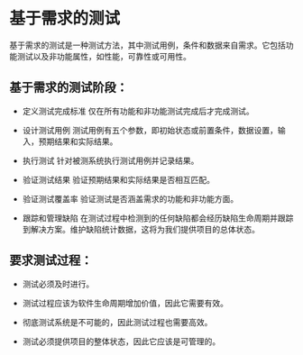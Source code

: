 # 基于需求的测试

基于需求的测试是一种测试方法，其中测试用例，条件和数据来自需求。它包括功能测试以及非功能属性，如性能，可靠性或可用性。

## 基于需求的测试阶段：

* 定义测试完成标准
  仅在所有功能和非功能测试完成后才完成测试。

* 设计测试用例
  测试用例有五个参数，即初始状态或前置条件，数据设置，输入，预期结果和实际结果。

* 执行测试
  针对被测系统执行测试用例并记录结果。

* 验证测试结果
  验证预期结果和实际结果是否相互匹配。

* 验证测试覆盖率
  验证测试是否涵盖需求的功能和非功能方面。

* 跟踪和管理缺陷
  在测试过程中检测到的任何缺陷都会经历缺陷生命周期并跟踪到解决方案。维护缺陷统计数据，这将为我们提供项目的总体状态。

## 要求测试过程：

* 测试必须及时进行。

* 测试过程应该为软件生命周期增加价值，因此它需要有效。

* 彻底测试系统是不可能的，因此测试过程也需要高效。

* 测试必须提供项目的整体状态，因此它应该是可管理的。
